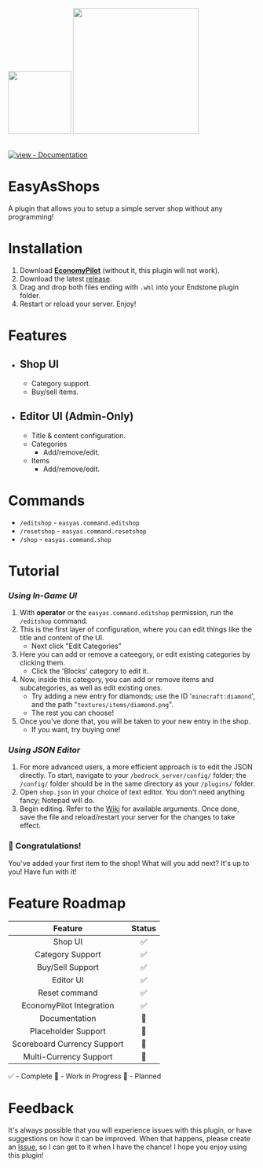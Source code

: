 <img src="https://github.com/palmmc/EasyAsShops/blob/main/images/badge.png?raw=true" width="128">
<a href="https://github.com/legitbox/Economy-Pilot"><img src="https://github.com/palmmc/EasyAsShops/blob/main/images/badge2.png?raw=true" width="256">
<br><br>
<div align="left">
  
[![view - Documentation](https://img.shields.io/badge/view-Documentation-blue?style=for-the-badge)](../../wiki/ "Go to project documentation")

</div>

# EasyAsShops
A plugin that allows you to setup a simple server shop without any programming!

# Installation
1) Download [**EconomyPilot**](https://github.com/legitbox/Economy-Pilot) (without it, this plugin will not work).
2) Download the latest [release](https://github.com/palmmc/EasyAsShops/releases).
3) Drag and drop both files ending with `.whl` into your Endstone plugin folder.
4) Restart or reload your server. Enjoy!

# Features
- ## Shop UI
  - Category support.
  - Buy/sell items.
- ## Editor UI (Admin-Only)
  - Title & content configuration.
  - Categories
    - Add/remove/edit.
  - Items
    - Add/remove/edit.

# Commands
- `/editshop` - `easyas.command.editshop`
- `/resetshop` - `easyas.command.resetshop`
- `/shop` - `easyas.command.shop`

# Tutorial
### *Using In-Game UI*
1) With **operator** or the `easyas.command.editshop` permission, run the `/editshop` command.
2) This is the first layer of configuration, where you can edit things like the title and content of the UI.
   - Next click "Edit Categories"
3) Here you can add or remove a cateegory, or edit existing categories by clicking them.
   - Click the 'Blocks' category to edit it.
4) Now, inside this category, you can add or remove items and subcategories, as well as edit existing ones.
   - Try adding a new entry for diamonds; use the ID '`minecraft:diamond`', and the path "`textures/items/diamond.png`".
   - The rest you can choose!
5) Once you've done that, you will be taken to your new entry in the shop.
   - If you want, try buying one!
### *Using JSON Editor*
1) For more advanced users, a more efficient approach is to edit the JSON directly.
To start, navigate to your `/bedrock_server/config/` folder; the `/config/` folder should be in the same directory as your `/plugins/` folder.
2) Open `shop.json` in your choice of text editor. You don't need anything fancy; Notepad will do.
3) Begin editing. Refer to the [Wiki](https://github.com/palmmc/EasyAsShops/wiki/Editing-with-JSON) for available arguments.
Once done, save the file and reload/restart your server for the changes to take effect.

### 🥳 Congratulations!
You've added your first item to the shop!
What will you add next? It's up to you! Have fun with it!

# Feature Roadmap
**Feature**|**Status**
:-----:|:-----:
Shop UI|✅
Category Support|✅
Buy/Sell Support|✅
Editor UI|✅
Reset command|✅
EconomyPilot Integration|✅
Documentation|🔷
Placeholder Support|🔷
Scoreboard Currency Support|🔶
Multi-Currency Support|🔶

✅ - Complete
🔷 - Work in Progress
🔶 - Planned

# Feedback
It's always possible that you will experience issues with this plugin, or have suggestions on how it can be improved.
When that happens, please create an [Issue](https://github.com/palmmc/EasyAsShops/issues), so I can get to it when I have the chance!
I hope you enjoy using this plugin!
